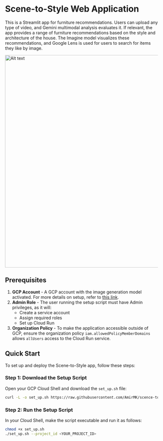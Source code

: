 # Scene-to-Style Web Application

This is a Streamlit app for furniture recommendations. Users can upload any type of video, and Gemini multimodal analysis evaluates it. If relevant, the app provides a range of furniture recommendations based on the style and architecture of the house. The Imagine model visualizes these recommendations, and Google Lens is used for users to search for items they like by image.


<img src="images/cover.gif" alt="Alt text" width="700"/>

## Prerequisites

1. **GCP Account** - A GCP account with the image generation model activated. For more details on setup, refer to [this link]([https://cloud.google.com/](https://cloud.google.com/vertex-ai/generative-ai/docs/image/overview)).
2. **Admin Role** - The user running the setup script must have Admin privileges, as it will:
   - Create a service account
   - Assign required roles
   - Set up Cloud Run
4. **Organization Policy** - To make the application accessible outside of GCP, ensure the organization policy `iam.allowedPolicyMemberDomains` allows `allUsers` access to the Cloud Run service.

## Quick Start

To set up and deploy the Scene-to-Style app, follow these steps:

### Step 1: Download the Setup Script

Open your GCP Cloud Shell and download the `set_up.sh` file:
   ```bash
   curl -L -o set_up.sh https://raw.githubusercontent.com/AmirMK/scence-to-style/main/set_up.sh
```

### Step 2: Run the Setup Script
In your Cloud Shell, make the script executable and run it as follows:


   ```bash
   chmod +x set_up.sh
  ./set_up.sh --project_id <YOUR_PROJECT_ID>


